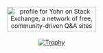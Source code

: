 <p align="center">
  <a href="https://stackexchange.com/users/1548427"><img src="https://stackexchange.com/users/flair/1548427.png?theme=dark" width="208" height="58" alt="profile for Yohn on Stack Exchange, a network of free, community-driven Q&amp;A sites" title="profile for Yohn on Stack Exchange, a network of free, community-driven Q&amp;A sites"></a>
  <br><br>
  <a href="https://github.com/ryo-ma/github-profile-trophy"><img src="https://github-profile-trophy.vercel.app/?username=Yohn&theme=darkhub" alt="Trophy"></a>
</p>
<!--
**Yohn/Yohn** is a ✨ _special_ ✨ repository because its `README.md` (this file) appears on your GitHub profile.

Here are some ideas to get you started:

- 🔭 I’m currently working on ...
- 🌱 I’m currently learning ...
- 👯 I’m looking to collaborate on ...
- 🤔 I’m looking for help with ...
- 💬 Ask me about ...
- 📫 How to reach me: ...
- 😄 Pronouns: ...
- ⚡ Fun fact: ...
-->
